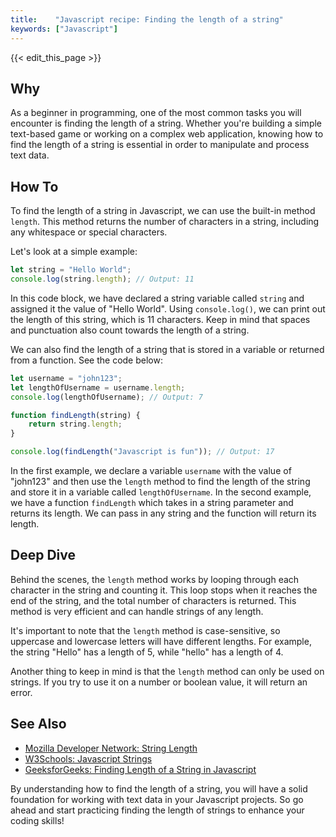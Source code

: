 ```yaml
---
title:    "Javascript recipe: Finding the length of a string"
keywords: ["Javascript"]
---
```


{{< edit_this_page >}}

## Why
As a beginner in programming, one of the most common tasks you will encounter is finding the length of a string. Whether you're building a simple text-based game or working on a complex web application, knowing how to find the length of a string is essential in order to manipulate and process text data.

## How To
To find the length of a string in Javascript, we can use the built-in method ```length```. This method returns the number of characters in a string, including any whitespace or special characters.

Let's look at a simple example:

```Javascript
let string = "Hello World";
console.log(string.length); // Output: 11
```
In this code block, we have declared a string variable called ```string``` and assigned it the value of "Hello World". Using ```console.log()```, we can print out the length of this string, which is 11 characters. Keep in mind that spaces and punctuation also count towards the length of a string.

We can also find the length of a string that is stored in a variable or returned from a function. See the code below:

```Javascript
let username = "john123";
let lengthOfUsername = username.length;
console.log(lengthOfUsername); // Output: 7

function findLength(string) {
    return string.length;
}

console.log(findLength("Javascript is fun")); // Output: 17
```

In the first example, we declare a variable ```username``` with the value of "john123" and then use the ```length``` method to find the length of the string and store it in a variable called ```lengthOfUsername```. In the second example, we have a function ```findLength``` which takes in a string parameter and returns its length. We can pass in any string and the function will return its length.

## Deep Dive
Behind the scenes, the ```length``` method works by looping through each character in the string and counting it. This loop stops when it reaches the end of the string, and the total number of characters is returned. This method is very efficient and can handle strings of any length.

It's important to note that the ```length``` method is case-sensitive, so uppercase and lowercase letters will have different lengths. For example, the string "Hello" has a length of 5, while "hello" has a length of 4.

Another thing to keep in mind is that the ```length``` method can only be used on strings. If you try to use it on a number or boolean value, it will return an error.

## See Also
- [Mozilla Developer Network: String Length](https://developer.mozilla.org/en-US/docs/Web/JavaScript/Reference/Global_Objects/String/length)
- [W3Schools: Javascript Strings](https://www.w3schools.com/js/js_strings.asp)
- [GeeksforGeeks: Finding Length of a String in Javascript](https://www.geeksforgeeks.org/how-to-find-the-length-of-a-string-in-javascript/)

By understanding how to find the length of a string, you will have a solid foundation for working with text data in your Javascript projects. So go ahead and start practicing finding the length of strings to enhance your coding skills!